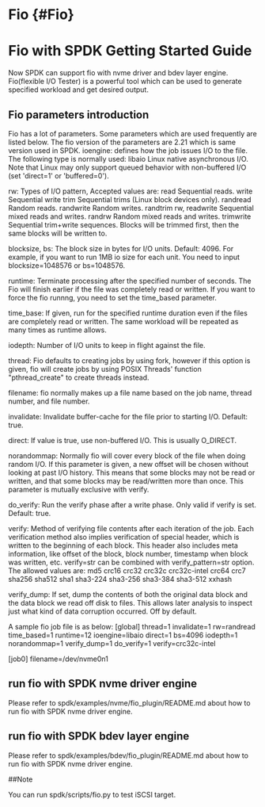 # Fio {#Fio}

# Fio with SPDK Getting Started Guide

Now SPDK can support fio with nvme driver and bdev layer engine.
Fio(flexible I/O Tester) is a powerful tool which can be used to generate specified workload and get
desired output.

## Fio parameters introduction
Fio has a lot of parameters. Some parameters which are used frequently are listed below.
The fio version of the parameters are 2.21 which is same version used in SPDK.
ioengine:
defines how the job issues I/O to the file. The following type is normally used:
libaio
Linux native asynchronous I/O. Note that Linux may only support queued behavior with non-buffered I/O (set 'direct=1' or 'buffered=0').

rw:
Types of I/O pattern, Accepted values are:
read
Sequential reads.
write
Sequential write
trim
Sequential trims (Linux block devices only).
randread
Random reads.
randwrite
Random writes.
randtrim
rw, readwrite
Sequential mixed reads and writes.
randrw
Random mixed reads and writes.
trimwrite
Sequential trim+write sequences. Blocks will be trimmed first, then the same blocks will be
written to.

blocksize, bs:
The  block size in bytes for I/O units.  Default: 4096. For example, if you want to run 1MB io size for
each unit. You need to input blocksize=1048576 or bs=1048576.

runtime:
Terminate processing after the specified number of seconds.
The Fio will finish earlier if the file was completely read or written. If you want to force the fio runnng, you need to set the time_based parameter.

time_base:
If given, run for the specified runtime duration even if the files are completely read or written. The same workload will be repeated  as  many  times  as runtime allows.

iodepth:
Number of I/O units to keep in flight against the file.

thread:
Fio defaults to creating jobs by using fork, however if this option is given, fio will create jobs by using POSIX Threads' function "pthread_create" to create threads instead.

filename:
fio  normally  makes  up  a file name based on the job name, thread number, and file number.

invalidate:
Invalidate buffer-cache for the file prior to starting I/O.  Default: true.

direct:
If value is true, use non-buffered I/O. This is usually O_DIRECT.

norandommap:
Normally fio will cover every block of the file when doing random I/O. If this parameter is given, a new offset will be chosen without looking at past  I/O history. This means that some blocks may not be read or written, and that some blocks may be read/written more than once. This parameter is mutually exclusive with verify.

do_verify:
Run the verify phase after a write phase.  Only valid if verify is set.  Default: true.

verify:
Method of verifying file contents after each iteration of the job. Each verification method also implies verification of special header, which  is  written to  the beginning of each block. This header also includes meta information, like offset of the block, block number, timestamp when block was written, etc. verify=str can be combined with verify_pattern=str option.  The allowed values are:
md5 crc16 crc32 crc32c crc32c-intel crc64 crc7 sha256 sha512 sha1 sha3-224 sha3-256 sha3-384 sha3-512 xxhash

verify_dump:
If  set,  dump  the  contents of both the original data block and the data block we read off disk to files. This allows later analysis to inspect just what kind of data corruption occurred. Off by default.

A sample fio job file is as below:
[global]
thread=1
invalidate=1
rw=randread
time_based=1
runtime=12
ioengine=libaio
direct=1
bs=4096
iodepth=1
norandommap=1
verify_dump=1
do_verify=1
verify=crc32c-intel

[job0]
filename=/dev/nvme0n1

## run fio with SPDK nvme driver engine

Please refer to spdk/examples/nvme/fio_plugin/README.md about how to run fio with SPDK nvme driver engine.

## run fio with SPDK bdev layer engine

Please refer to spdk/examples/bdev/fio_plugin/README.md about how to run fio with SPDK nvme driver engine.

##Note

You can run spdk/scripts/fio.py to test iSCSI target.
